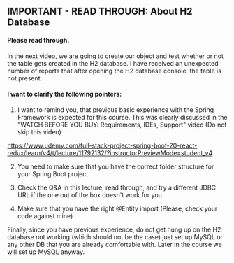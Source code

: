IMPORTANT - READ THROUGH: About H2 Database
----------------------------------------------
#### Please read through.

In the next video, we are going to create our object and test whether or not the table gets created in the H2 database. I have received an unexpected number of reports that after opening the H2 database console, the table is not present.

#### I want to clarify the following pointers:


1. I want to remind you, that  previous basic experience with the Spring Framework is expected for this course. This was clearly discussed in the "WATCH BEFORE YOU BUY: Requirements, IDEs, Support"  video (Do not skip this video)

https://www.udemy.com/full-stack-project-spring-boot-20-react-redux/learn/v4/t/lecture/11792132/?instructorPreviewMode=student_v4

2. You need to make sure that you have the correct folder structure for your Spring Boot project

3. Check the Q&A in this lecture, read through, and try a different JDBC
URL if the one out of the box doesn't work for you

4. Make sure that you have the right @Entity import (Please, check your code against mine)

Finally, since you have previous experience, do not get hung up on the H2 database not working (which should not be the case) just set up MySQL or any other DB that you are already comfortable with. Later in the course we will set up MySQL anyway.

